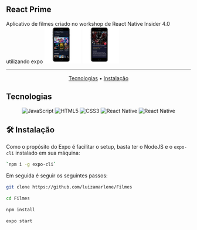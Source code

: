 ## React Prime
<p> Aplicativo de filmes criado no workshop de React Native Insider 4.0 utilizando expo <img src='3-removebg-preview (1).png' width='100'/> <img src='4-removebg-preview.png' width='100'/> </p>

---

<p align="center">
 <a href="Tecnologias">Tecnologias</a> • 
 <a href="🛠️ Instalação">Instalação</a> 
</p>
  
</p>

## Tecnologias
<p align="center">
  <img alt="JavaScript" src="https://img.shields.io/badge/javascript-%23323330.svg?style=for-the-badge&logo=javascript&logoColor=%23F7DF1E"/>
  <img alt="HTML5" src="https://img.shields.io/badge/html5-%23E34F26.svg?style=for-the-badge&logo=html5&logoColor=white"/>
  <img alt="CSS3" src="https://img.shields.io/badge/css3-%231572B6.svg?style=for-the-badge&logo=css3&logoColor=white"/>
  <img alt="React Native" src="https://img.shields.io/badge/React_Native-20232A?style=for-the-badge&logo=react&logoColor=61DAFB" width="145" target="_blank">
  <img alt="React Native" src="https://img.shields.io/badge/Runs%20with%20Expo-000.svg?style=flat&logo=EXPO&labelColor=ffffff&logoColor=000" width='150'>

## 🛠️ Instalação

Como o propósito do Expo é facilitar o setup, basta ter o NodeJS e o `expo-cli` instalado em sua máquina:
```bash
`npm i -g expo-cli`
 ```
Em seguida é seguir os seguintes passos: 
```bash
git clone https://github.com/luizamarlene/Filmes
```
```bash
cd Filmes
```
```bash
npm install
```
```bash
expo start
```



